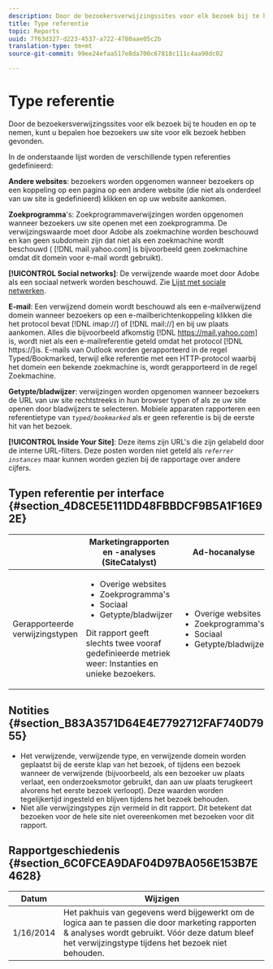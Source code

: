 ```yaml
---
description: Door de bezoekersverwijzingssites voor elk bezoek bij te houden en op te nemen, kunt u bepalen hoe bezoekers uw site voor elk bezoek hebben gevonden.
title: Type referentie
topic: Reports
uuid: 7f63d327-d223-4537-a722-4780aae05c2b
translation-type: tm+mt
source-git-commit: 99ee24efaa517e8da700c67818c111c4aa90dc02

---
```



# Type referentie

Door de bezoekersverwijzingssites voor elk bezoek bij te houden en op te nemen, kunt u bepalen hoe bezoekers uw site voor elk bezoek hebben gevonden.

In de onderstaande lijst worden de verschillende typen referenties gedefinieerd:

**Andere websites**: bezoekers worden opgenomen wanneer bezoekers op een koppeling op een pagina op een andere website (die niet als onderdeel van uw site is gedefinieerd) klikken en op uw website aankomen.

**Zoekprogramma**&#39;s: Zoekprogrammaverwijzingen worden opgenomen wanneer bezoekers uw site openen met een zoekprogramma. De verwijzingswaarde moet door Adobe als zoekmachine worden beschouwd en kan geen subdomein zijn dat niet als een zoekmachine wordt beschouwd ( [!DNL mail.yahoo.com] is bijvoorbeeld geen zoekmachine omdat dit domein voor e-mail wordt gebruikt).

**[!UICONTROL Social networks]**: De verwijzende waarde moet door Adobe als een sociaal netwerk worden beschouwd. Zie [Lijst met sociale netwerken](https://helpx.adobe.com/analytics/kb/list-social-networks.html).

**E-mail**: Een verwijzend domein wordt beschouwd als een e-mailverwijzend domein wanneer bezoekers op een e-mailberichtenkoppeling klikken die het protocol bevat [!DNL imap://] of [!DNL mail://] en bij uw plaats aankomen. Alles die bijvoorbeeld afkomstig [!DNL https://mail.yahoo.com] is, wordt niet als een e-mailreferentie geteld omdat het protocol [!DNL https://]is. E-mails van Outlook worden gerapporteerd in de regel Typed/Bookmarked, terwijl elke referentie met een HTTP-protocol waarbij het domein een bekende zoekmachine is, wordt gerapporteerd in de regel Zoekmachine.

**Getypte/bladwijzer**: verwijzingen worden opgenomen wanneer bezoekers de URL van uw site rechtstreeks in hun browser typen of als ze uw site openen door bladwijzers te selecteren. Mobiele apparaten rapporteren een referentietype van *`typed/bookmarked`* als er geen referentie is bij de eerste hit van het bezoek.

**[!UICONTROL Inside Your Site]**: Deze items zijn URL&#39;s die zijn gelabeld door de interne URL-filters. Deze posten worden niet geteld als *`referrer instances`* maar kunnen worden gezien bij de rapportage over andere cijfers.

## Typen referentie per interface {#section_4D8CE5E111DD48FBBDCF9B5A1F16E92E}

<table id="table_EC7423532C7E44DE97B7FC0321585A2B"> 
 <thead> 
  <tr> 
   <th colname="col1" class="entry"> </th> 
   <th colname="col2" class="entry"> Marketingrapporten en -analyses (SiteCatalyst) </th> 
   <th colname="col3" class="entry"> Ad-hocanalyse </th> 
   <th colname="col4" class="entry"> Gegevenspakhuis </th> 
  </tr>
 </thead>
 <tbody> 
  <tr> 
   <td colname="col1"> Gerapporteerde verwijzingstypen </td> 
   <td colname="col2"> 
    <ul id="ul_EFC8E81EC6DF4CC2AC0E290244FD5859"> 
     <li id="li_686FCAEB04054B9F8A7D2434E8C49F04">Overige websites </li> 
     <li id="li_C232868230AA4A54958B524F3D8FDA35"> Zoekprogramma's </li> 
     <li id="li_A89BFD0468F74ED7822F64BE4A7332AE"> Sociaal </li> 
     <li id="li_C824E6F7F6E748DD827A95B105ADBADD"> Getypte/bladwijzer </li> 
    </ul> <p> Dit rapport geeft slechts twee vooraf gedefinieerde metriek weer: Instanties en unieke bezoekers. </p> </td> 
   <td colname="col3"> 
    <ul id="ul_FD81EB3C1BD949A39C5A9E9688D25271"> 
     <li id="li_6099E7E03F3843D484808258A332BBE9">Overige websites </li> 
     <li id="li_5AABC02DA7964D578BF8404DA819245D"> Zoekprogramma's </li> 
     <li id="li_B18907AC7FA1429A893B57634EB7DC6F"> Sociaal </li> 
     <li id="li_7674B67897994E1FA99BCD9B604BCB6E"> Getypte/bladwijzer </li> 
    </ul> </td> 
   <td colname="col4"> 
    <ul id="ul_C37ADBEC31D04295BF5CDEA25DB5191A"> 
     <li id="li_81A642C96C674669BA00B2DACA534B8A">Overige websites </li> 
     <li id="li_29B9DA9F2AAD46A69886D34D5E6E43D4"> Zoekprogramma's </li> 
     <li id="li_E381EEF111F248F99EE39600D616B7C2"> Sociaal </li> 
     <li id="li_596377F4D3C248BEA5191EE2985A2B13"> Getypte/bladwijzer </li> 
     <li id="li_A7A72D3D6B9A4CCFB43EDA77ABFDEDBC"> Binnen uw site </li> 
    </ul> </td> 
  </tr> 
 </tbody> 
</table>

## Notities {#section_B83A3571D64E4E7792712FAF740D7955}

* Het verwijzende, verwijzende type, en verwijzende domein worden geplaatst bij de eerste klap van het bezoek, of tijdens een bezoek wanneer de verwijzende (bijvoorbeeld, als een bezoeker uw plaats verlaat, een onderzoeksmotor gebruikt, dan aan uw plaats terugkeert alvorens het eerste bezoek verloopt). Deze waarden worden tegelijkertijd ingesteld en blijven tijdens het bezoek behouden.
* Niet alle verwijzingstypes zijn vermeld in dit rapport. Dit betekent dat bezoeken voor de hele site niet overeenkomen met bezoeken voor dit rapport.

## Rapportgeschiedenis {#section_6C0FCEA9DAF04D97BA056E153B7E4628}

| Datum | Wijzigen |
|---|---|
| 1/16/2014 | Het pakhuis van gegevens werd bijgewerkt om de logica aan te passen die door marketing rapporten &amp; analyses wordt gebruikt. Vóór deze datum bleef het verwijzingstype tijdens het bezoek niet behouden. |

